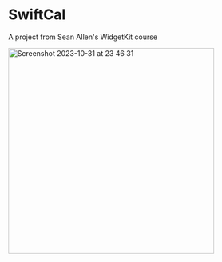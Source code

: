 # SwiftCal
A project from Sean Allen's WidgetKit course


<img width="412" alt="Screenshot 2023-10-31 at 23 46 31" src="https://github.com/aleks100s/SwiftCal/assets/46820370/b9e54703-6fd5-4674-9b7a-96ae52b8cbd8">
